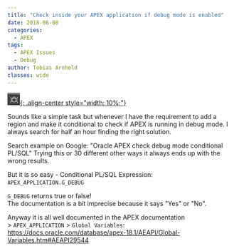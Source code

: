 ```yaml
---
title: "Check inside your APEX application if debug mode is enabled"
date: 2018-06-08
categories:
  - APEX
tags:
  - APEX Issues
  - Debug
author: Tobias Arnhold
classes: wide
---
```

[![check-inside-your-apex-application-if-01.webp](/assets/images/posts/2018-06-08-check-inside-your-apex-application-if-01.webp){: .align-center style="width: 10%;"}](/assets/images/posts/2018-06-08-check-inside-your-apex-application-if-01.webp)

Sounds like a simple task but whenever I have the requirement to add a region and make it conditional to check if APEX is running in debug mode. I always search for half an hour finding the right solution.

Search example on Google: "Oracle APEX check debug mode conditional PL/SQL"
Trying this or 30 different other ways it always ends up with the wrong results.

But it is so easy - Conditional PL/SQL Expression:   
`APEX_APPLICATION.G_DEBUG`

`G_DEBUG` returns true or false!   
The documentation is a bit imprecise because it says "Yes" or "No".

Anyway it is all well documented in the APEX documentation  
\> `APEX_APPLICATION` > `Global Variables`:  
<a href="https://docs.oracle.com/database/apex-18.1/AEAPI/Global-Variables.htm#AEAPI29544" rel="noopener noreferrer" target="_blank">https://docs.oracle.com/database/apex-18.1/AEAPI/Global-Variables.htm#AEAPI29544</a>